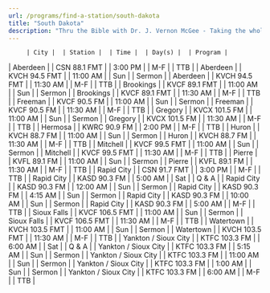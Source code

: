 ```yaml
---
url: /programs/find-a-station/south-dakota
title: "South Dakota"
description: "Thru the Bible with Dr. J. Vernon McGee - Taking the whole Word to the whole world"
---
```





         | City |  | Station |  | Time |  | Day(s) |  | Program |
| Aberdeen |  | CSN 88.1 FMT |  | 3:00 PM |  | M-F |  | TTB |
| Aberdeen |  | KVCH 94.5 FMT |  | 11:00 AM |  | Sun |  | Sermon |
| Aberdeen |  | KVCH 94.5 FMT |  | 11:30 AM |  | M-F |  | TTB |
| Brookings |  | KVCF 89.1 FMT |  | 11:00 AM |  | Sun |  | Sermon |
| Brookings |  | KVCF 89.1 FMT |  | 11:30 AM |  | M-F |  | TTB |
| Freeman |  | KVCF 90.5 FM |  | 11:00 AM |  | Sun |  | Sermon |
| Freeman |  | KVCF 90.5 FM |  | 11:30 AM |  | M-F |  | TTB |
| Gregory |  | KVCX 101.5 FM |  | 11:00 AM |  | Sun |  | Sermon |
| Gregory |  | KVCX 101.5 FM |  | 11:30 AM |  | M-F |  | TTB |
| Hermosa |  | KWRC 90.9 FM |  | 2:00 PM |  | M-F |  | TTB |
| Huron |  | KVCH 88.7 FM |  | 11:00 AM |  | Sun |  | Sermon |
| Huron |  | KVCH 88.7 FM |  | 11:30 AM |  | M-F |  | TTB |
| Mitchell |  | KVCF 99.5 FMT |  | 11:00 AM |  | Sun |  | Sermon |
| Mitchell |  | KVCF 99.5 FMT |  | 11:30 AM |  | M-F |  | TTB |
| Pierre |  | KVFL 89.1 FM |  | 11:00 AM |  | Sun |  | Sermon |
| Pierre |  | KVFL 89.1 FM |  | 11:30 AM |  | M-F |  | TTB |
| Rapid City |  | CSN 91.7 FMT |  | 3:00 PM |  | M-F |  | TTB |
| Rapid City |  | KASD 90.3 FM |  | 5:00 AM |  | Sat |  | Q & A |
| Rapid City |  | KASD 90.3 FM |  | 12:00 AM |  | Sun |  | Sermon |
| Rapid City |  | KASD 90.3 FM |  | 4:15 AM |  | Sun |  | Sermon |
| Rapid City |  | KASD 90.3 FM |  | 10:00 AM |  | Sun |  | Sermon |
| Rapid City |  | KASD 90.3 FM |  | 5:00 AM |  | M-F |  | TTB |
| Sioux Falls |  | KVCF 106.5 FMT |  | 11:00 AM |  | Sun |  | Sermon |
| Sioux Falls |  | KVCF 106.5 FMT |  | 11:30 AM |  | M-F |  | TTB |
| Watertown |  | KVCH 103.5 FMT |  | 11:00 AM |  | Sun |  | Sermon |
| Watertown |  | KVCH 103.5 FMT |  | 11:30 AM |  | M-F |  | TTB |
| Yankton / Sioux City |  | KTFC 103.3 FM |  | 6:00 AM |  | Sat |  | Q & A |
| Yankton / Sioux City |  | KTFC 103.3 FM |  | 5:15 AM |  | Sun |  | Sermon |
| Yankton / Sioux City |  | KTFC 103.3 FM |  | 11:00 AM |  | Sun |  | Sermon |
| Yankton / Sioux City |  | KTFC 103.3 FM |  | 1:00 AM |  | Sun |  | Sermon |
| Yankton / Sioux City |  | KTFC 103.3 FM |  | 6:00 AM |  | M-F |  | TTB |

  





